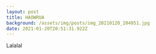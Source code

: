 ```yaml
---
layout: post
title: HAOWRUA
background: /assets/img/posts/img_20210120_204951.jpg
date: 2021-01-20T20:51:31.922Z
---
```

Lalalal